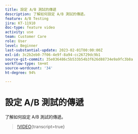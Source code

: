 ```yaml
---
title: 設定 A/B 測試的傳遞
description: 了解如何設定 A/B 測試的傳遞。
feature: A/B Testing
jira: KT-11910
doc-type: feature video
activity: use
team: Customer Care
role: User
level: Beginner
last-substantial-update: 2023-02-01T00:00:00Z
exl-id: 3c2b2eb0-7f06-4e9f-8a94-cc26729dc9b1
source-git-commit: 35e036486c5b533b54b3f626d88734e9a9fc3b8a
workflow-type: tm+mt
source-wordcount: '34'
ht-degree: 94%

---
```


# 設定 A/B 測試的傳遞

了解如何設定 A/B 測試的傳遞。

>[!VIDEO](https://video.tv.adobe.com/v/3415929?quality=12&learn=on){transcript=true}
